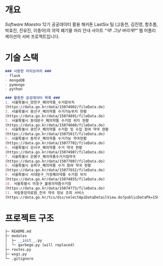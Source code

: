 # 개요

*Software Maestro* 12기 공공데이터 활용 해커톤 LastSix 팀 (고동천, 김진영, 함초롬, 박효진, 진유진, 이종아)의 의약 폐기물 처리 안내 사이트 *"약! 그냥 버리게?"* 웹 어플리케이션의 서버 프로젝트입니다.



# 기술 스택

```markdown
### 사용한 라이브러리 ###
- flask
- mongoDB
- pymongo
- python

### 활용한 공공데이터 목록 ###
1. 서울특별시_양천구_폐의약품_수거함위치
(https://data.go.kr/data/15074902/fileData.do)
3. 서울특별시 용산구_폐의약품 수거가능위치 현황 
(https://data.go.kr/data/15074891/fileData.do)
3. 서울특별시 동대문구_폐의약품 수거함 위치 현황 
(https://data.go.kr/data/15074660/fileData.do)
4. 서울특별시 광진구_폐의약품 수거함 및 수집 참여 약국 현황 
(https://data.go.kr/data/15075017/fileData.do)
5. 서울특별시 동작구_폐의약품 수거가능 약국현황 
(https://data.go.kr/data/15077702/fileData.do)
6. 서울특별시 강서구_폐의약품 수거 약국 현황 
(https://data.go.kr/data/15074907/fileData.do)
7. 서울특별시 은평구_폐의약품수거거점약국 
(https://data.go.kr/data/15077807/fileData.do)
8. 서울특별시 송파구_폐의약품 수거 참여 약국 현황 
(https://data.go.kr/data/15077652/fileData.do)
9. 서울특별시 서대문구_가정폐의약품 수거함 위치 
(https://data.go.kr/data/15074855/fileData.do)
10. 서울특별시 마포구_불용의약품수거함 
(https://data.go.kr/data/15074773/fileData.do)
11. 국립중앙의료원_전국 약국 정보 조회 서비스 
(https://data.go.kr/tcs/dss/selectApiDataDetailView.do?publicDataPk=15000576)
```



# 프로젝트 구조

```python
├─ README.md
├─ modules
│  ├─ __init__.py     
│  └─ garbege.py (will replaced)
├─ routes.py
├─ wsgi.py  
└─ .gitignore
```

